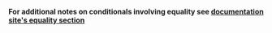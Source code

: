 **For additional notes on conditionals involving equality see [documentation site's equality section](file:///Users/price/development/sl-sh-dev/slosh/doc/book/equality.html)**
